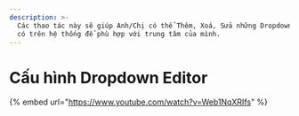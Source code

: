 ```yaml
---
description: >-
  Các thao tác này sẽ giúp Anh/Chị có thể Thêm, Xoá, Sửa những Dropdown Editor
  có trên hệ thống để phù hợp với trung tâm của mình.
---
```


# Cấu hình Dropdown Editor

{% embed url="https://www.youtube.com/watch?v=Web1NqXRIfs" %}
